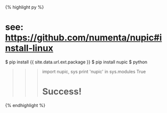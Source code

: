 {% highlight py %}
# see: https://github.com/numenta/nupic#install-linux
$ pip install {{ site.data.url.ext.package }}
$ pip install nupic
$ python
>>> import nupic, sys
>>> print 'nupic' in sys.modules
True
>>> # Success!
{% endhighlight %}
